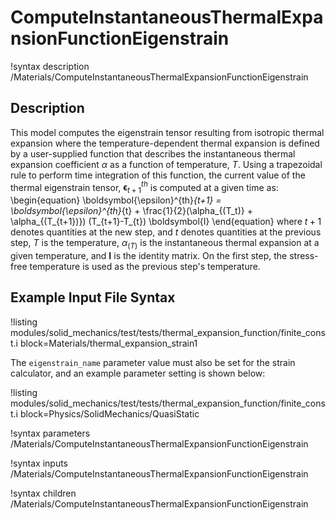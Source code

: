 # ComputeInstantaneousThermalExpansionFunctionEigenstrain

!syntax description /Materials/ComputeInstantaneousThermalExpansionFunctionEigenstrain

## Description

This model computes the eigenstrain tensor resulting from isotropic thermal expansion where the
temperature-dependent thermal expansion is defined by a user-supplied function that describes the
instantaneous thermal expansion coefficient $\alpha$ as a function of temperature, $T$.  Using a
trapezoidal rule to perform time integration of this function, the current value of the thermal
eigenstrain tensor, $\boldsymbol{\epsilon}^{th}_{t+1}$ is computed at a given time as:
\begin{equation}
\boldsymbol{\epsilon}^{th}_{t+1} = \boldsymbol{\epsilon}^{th}_{t} + \frac{1}{2}(\alpha_{(T_t)} + \alpha_{(T_{t+1})}) (T_{t+1}-T_{t}) \boldsymbol{I}
\end{equation}
where $t+1$ denotes quantities at the new step, and $t$ denotes quantities at the previous step, $T$
is the temperature, $\alpha_{(T)}$ is the instantaneous thermal expansion at a given temperature, and
$\boldsymbol{I}$ is the identity matrix. On the first step, the stress-free temperature is used as the
previous step's temperature.

## Example Input File Syntax

!listing modules/solid_mechanics/test/tests/thermal_expansion_function/finite_const.i
         block=Materials/thermal_expansion_strain1

The `eigenstrain_name` parameter value must also be set for the strain calculator, and an example
parameter setting is shown below:

!listing modules/solid_mechanics/test/tests/thermal_expansion_function/finite_const.i
         block=Physics/SolidMechanics/QuasiStatic

!syntax parameters /Materials/ComputeInstantaneousThermalExpansionFunctionEigenstrain

!syntax inputs /Materials/ComputeInstantaneousThermalExpansionFunctionEigenstrain

!syntax children /Materials/ComputeInstantaneousThermalExpansionFunctionEigenstrain
